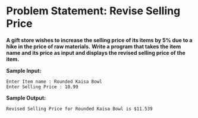 # Problem Statement: Revise Selling Price

**A gift store wishes to increase the selling price of its items by 5% due to a hike in the price of raw materials.**
**Write a program that takes the item name and its price as input and displays the revised selling price of the item.**


**Sample Input:**

    Enter Item name : Rounded Kaisa Bowl
    Enter Selling Price : 10.99

**Sample Output:**

    Revised Selling Price for Rounded Kaisa Bowl is $11.539



